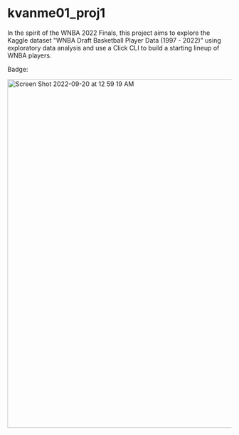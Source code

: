 # kvanme01_proj1
In the spirit of the WNBA 2022 Finals, this project aims to explore the Kaggle dataset "WNBA Draft Basketball Player Data (1997 - 2022)" using exploratory data analysis and use a Click CLI to build a starting lineup of WNBA players. 

Badge: 


<img width="785" alt="Screen Shot 2022-09-20 at 12 59 19 AM" src="https://user-images.githubusercontent.com/112578194/191171409-ce43e234-3f27-4209-9f36-f8c7b417b3c7.png">

